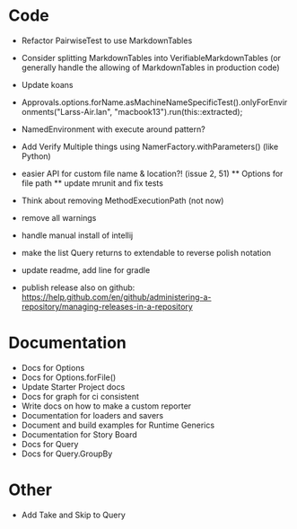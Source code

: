 # Code
* Refactor PairwiseTest to use MarkdownTables
* Consider splitting MarkdownTables into VerifiableMarkdownTables (or generally handle the allowing of MarkdownTables in production code)
* Update koans
* Approvals.options.forName.asMachineNameSpecificTest().onlyForEnvironments("Larss-Air.lan", "macbook13").run(this::extracted);
* NamedEnvironment with execute around pattern?
* Add Verify Multiple things using NamerFactory.withParameters() (like Python)

* easier API for custom file name & location?! (issue 2, 51)
** Options for file path
** update mrunit and fix tests

* Think about removing MethodExecutionPath (not now)
* remove all warnings
* handle manual install of intellij
* make the list Query returns  to extendable to reverse polish notation

* update readme, add line for gradle
* publish release also on github: https://help.github.com/en/github/administering-a-repository/managing-releases-in-a-repository

# Documentation
* Docs for Options
* Docs for Options.forFile()
* Update Starter Project docs
* Docs for graph for ci consistent
* Write docs on how to make a custom reporter
* Documentation for loaders and savers
* Document and build examples for Runtime Generics
* Documentation for Story Board
* Docs for Query
* Docs for Query.GroupBy

# Other
* Add Take and Skip to Query
